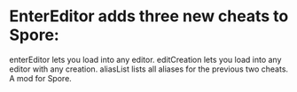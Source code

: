 # EnterEditor adds three new cheats to Spore:

enterEditor lets you load into any editor.
editCreation lets you load into any editor with any creation.
aliasList lists all aliases for the previous two cheats.
A mod for Spore.
